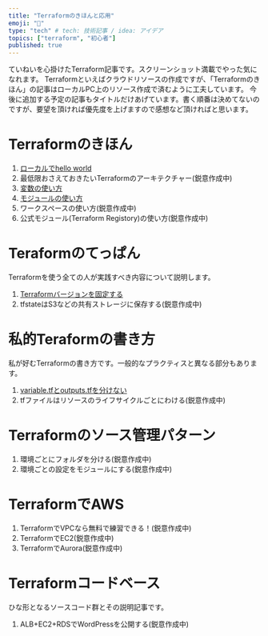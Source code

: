 ```yaml
---
title: "Terraformのきほんと応用"
emoji: "📑"
type: "tech" # tech: 技術記事 / idea: アイデア
topics: ["terraform", "初心者"]
published: true
---
```

ていねいを心掛けたTerraform記事です。スクリーンショット満載でやった気になれます。
Terraformといえばクラウドリソースの作成ですが、「Terraformのきほん」の記事はローカルPC上のリソース作成で済むように工夫しています。
今後に追加する予定の記事もタイトルだけあげています。書く順番は決めてないのですが、要望を頂ければ優先度を上げますので感想など頂ければと思います。

# Terraformのきほん
1. [ローカルでhello world](https://zenn.dev/sway/articles/terraform_biginner_helloworld)
1. 最低限おさえておきたいTerraformのアーキテクチャー(鋭意作成中)
1. [変数の使い方](https://zenn.dev/sway/articles/terraform_biginner_varliable)
1. [モジュールの使い方](https://zenn.dev/sway/articles/terraform_biginner_modules)
1. ワークスペースの使い方(鋭意作成中)
1. 公式モジュール(Terraform Registory)の使い方(鋭意作成中)

# Teraformのてっぱん
Terraformを使う全ての人が実践すべき内容について説明します。
1. [Terraformバージョンを固定する](https://zenn.dev/sway/articles/terraform_staple_fixversion)
1. tfstateはS3などの共有ストレージに保存する(鋭意作成中)

# 私的Teraformの書き方
私が好むTerraformの書き方です。一般的なプラクティスと異なる部分もあります。
1. [variable.tfとoutputs.tfを分けない](https://zenn.dev/sway/articles/terraform_style_onefile.md)
1. tfファイルはリソースのライフサイクルごとにわける(鋭意作成中)

# Terraformのソース管理パターン
1. 環境ごとにフォルダを分ける(鋭意作成中)
1. 環境ごとの設定をモジュールにする(鋭意作成中)

# TerraformでAWS
1. TerraformでVPCなら無料で練習できる！(鋭意作成中)
1. TerraformでEC2(鋭意作成中)
1. TerraformでAurora(鋭意作成中)

# Terraformコードベース
ひな形となるソースコード群とその説明記事です。
1. ALB+EC2+RDSでWordPressを公開する(鋭意作成中)
